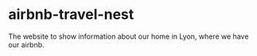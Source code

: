 # airbnb-travel-nest
The website to show information about our home in Lyon, where we have our airbnb.
